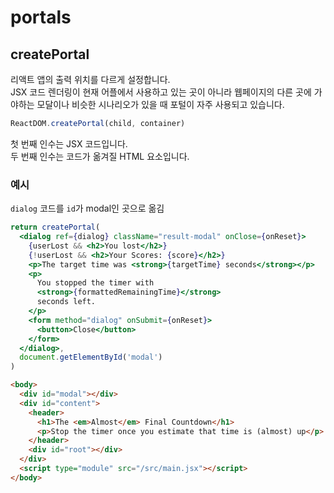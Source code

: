 # portals

## createPortal

리액트 앱의 출력 위치를 다르게 설정합니다.\
JSX 코드 렌더링이 현재 어플에서 사용하고 있는 곳이 아니라 웹페이지의 다른 곳에 가야하는 모달이나 비슷한 시나리오가 있을 때 포털이 자주 사용되고 있습니다.

```jsx
ReactDOM.createPortal(child, container)
```

첫 번째 인수는 JSX 코드입니다.\
두 번째 인수는 코드가 옮겨질 HTML 요소입니다.

### 예시

`dialog` 코드를 `id`가 modal인 곳으로 옮김

```jsx
return createPortal(
  <dialog ref={dialog} className="result-modal" onClose={onReset}>
    {userLost && <h2>You lost</h2>}
    {!userLost && <h2>Your Scores: {score}</h2>}
    <p>The target time was <strong>{targetTime} seconds</strong></p>
    <p>
      You stopped the timer with
      <strong>{formattedRemainingTime}</strong>
      seconds left.
    </p>
    <form method="dialog" onSubmit={onReset}>
      <button>Close</button>
    </form>
  </dialog>,
  document.getElementById('modal')
)
```

```html
<body>
  <div id="modal"></div>
  <div id="content">
    <header>
      <h1>The <em>Almost</em> Final Countdown</h1>
      <p>Stop the timer once you estimate that time is (almost) up</p>
    </header>
    <div id="root"></div>
  </div>
  <script type="module" src="/src/main.jsx"></script>
</body>
```
